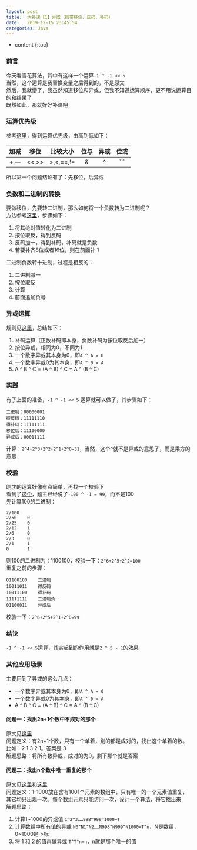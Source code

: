 ```yaml
---
layout: post
title:  大补课【1】异或（捎带移位、反码、补码）
date:   2019-12-15 23:45:54
categories: Java
---
```


* content
{:toc}

### 前言

今天看雪花算法，其中有这样一个运算```-1 ^ -1 << 5```  
当然，这个运算是我替换变量之后得到的，不是原文  
然后，我就懵了，我虽然知道移位和异或，但我不知道运算顺序，更不用说运算目的和结果了  
既然如此，那就好好补课吧

### 运算优先级

参考[这里](https://www.cnblogs.com/White-star/p/11475567.html)，得到运算优先级，由高到低如下：

|加减|移位|比较大小|位与|异或|位或|
|:---:|:---:|:---:|:---:|:---:|:---:|
|+,—|<<,>>|>,<,==,!=|&|^|```|```|

所以第一个问题结论有了：先移位，后异或

### 负数和二进制的转换

要做移位，先要转二进制，那么如何将一个负数转为二进制呢？  
方法参考[这里](https://jingyan.baidu.com/article/29697b9106eb52ab21de3c7a.html)，步骤如下：

1. 将其绝对值转化为二进制
2. 按位取反，得到反码
3. 反码加一，得到补码，补码就是负数
4. 若要补齐8位或者16位，则在前面补 1

二进制负数转十进制，过程是相反的：

1. 二进制减一
2. 按位取反
3. 计算
4. 前面追加负号

### 异或运算

规则见[这里](https://blog.csdn.net/romeo12334/article/details/82261319)，总结如下：

1. 补码运算（正数补码即本身，负数补码为按位取反后加一）
2. 按位异或，相同为0，不同为1
3. 一个数字异或其本身为0，即```A ^ A = 0```
4. 一个数字异或0为其本身，即```A ^ 0 = A```
5. A ^ B ^ C = (A ^ B) ^ C = A ^ (B ^ C)

### 实践

有了上面的准备，```-1 ^ -1 << 5``` 运算就可以做了，其步骤如下：

	二进制：00000001
	得反码：11111110
	得补码：11111111
	移位后：11100000
	异或后：00011111
	
计算：```2^4+2^3+2^2+2^1+2^0=31```，当然，这个```^```就不是异或的意思了，而是乘方的意思

### 校验

刚才的运算好像有点简单，再找一个校验下  
看到了[这个](https://bbs.csdn.net/topics/390400306)，题主已经说了```-100 ^ -1 = 99```，而不是100  
先计算100的二进制：

	2/100
	2/50	0
	2/25	0
	2/12	1
	2/6		0
	2/3		0
	2/1		1
	0		1

则100的二进制为：1100100，校验一下：```2^6+2^5+2^2=100```  
重复之前的步骤：

	01100100	二进制
	10011011	得反码
	10011100	得补码
	11111111	二进制负一
	01100011	异或后
	
校验一下：```2^6+2^5+2^1+2^0=99``` 

### 结论

```-1 ^ -1 << 5```运算，其实起到的作用就是```2 ^ 5 - 1```的效果  

### 其他应用场景

主要用到了异或的这么几点：

* 一个数字异或其本身为0，即```A ^ A = 0```
* 一个数字异或0为其本身，即```A ^ 0 = A```
* A ^ B ^ C = (A ^ B) ^ C = A ^ (B ^ C)

#### 问题一：找出2n+1个数中不成对的那个

原文见[这里](https://www.cnblogs.com/kaituorensheng/archive/2013/04/03/2998829.html)  
问题定义：有2n+1个数，只有一个单着，别的都是成对的，找出这个单着的数。比如：2 1 3 2 1。答案是 3  
解题思路：将所有数异或，成对的为0，剩下那个就是答案

#### 问题二：找出n个数中唯一重复的那个

原文见[这里](https://blog.csdn.net/hejun_haitao/article/details/52857474)和[这里](https://blog.csdn.net/wangqianqianya/article/details/81268314)  
问题定义：1-1000放在含有1001个元素的数组中，只有唯一的一个元素值重复，其它均只出现一次。每个数组元素只能访问一次，设计一个算法，将它找出来  
解题思路：
  
1. 计算1~1000的异或值 ```1^2^3……998^999^1000=T```
2. 计算数组中所有值的异或 ```N0^N1^N2……N998^N999^N1000=T^n```，N是数组，0~1000是下标
3. 将 1 和 2 的值再做异或 ```T^T^n=n```，n就是那个唯一的值